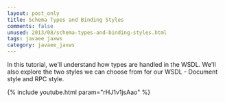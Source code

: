 ```yaml
---           
layout: post_only
title: Schema Types and Binding Styles
comments: false
unused: 2013/08/schema-types-and-binding-styles.html
tags: javaee jaxws
category: javaee_jaxws
---
```


In this tutorial, we'll understand how types are handled in the WSDL. We'll also explore the two styles we can choose from for our WSDL - Document style and RPC style. 

{% include youtube.html param="rHJ1v1jsAao" %}